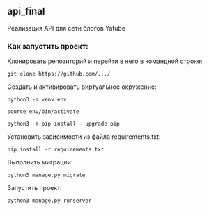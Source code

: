## api_final
Реализация API для сети блогов Yatube

### Как запустить проект:

Клонировать репозиторий и перейти в него в командной строке:

```
git clone https://github.com/.../
```


Cоздать и активировать виртуальное окружение:

```
python3 -m venv env
```

```
source env/bin/activate
```

```
python3 -m pip install --upgrade pip
```

Установить зависимости из файла requirements.txt:

```
pip install -r requirements.txt
```

Выполнить миграции:

```
python3 manage.py migrate
```

Запустить проект:

```
python3 manage.py runserver
```

